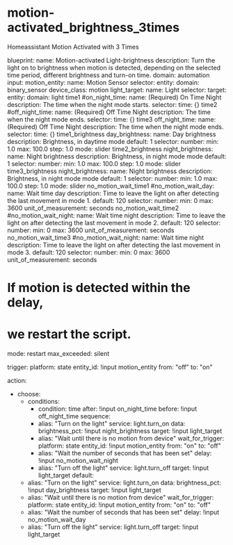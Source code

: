 # motion-activated_brightness_3times
Homeassistant Motion Activated with 3 Times 
 
 blueprint:
  name: Motion-activated Light-brightness
  description: Turn the light on to brightness when motion is detected, depending on the selected time period, different brightness and turn-on time.
  domain: automation
  input:
    motion_entity:
      name: Motion Sensor
      selector:
        entity:
          domain: binary_sensor
          device_class: motion
    light_target:
      name: Light
      selector:
        target:
          entity:
            domain: light
    time1 #on_night_time:
      name: (Required) On Time Night
      description: The time when the night mode starts.
      selector:
        time: {}
    time2 #off_night_time:
      name: (Required) Off Time Night
      description: The time when the night mode ends.
      selector:
        time: {}
    time3 off_night_time:
      name: (Required) Off Time Night
      description: The time when the night mode ends.
      selector:
        time: {}
    time1_brightness day_brightness:
      name: Day brightness
      description: Brightness, in daytime mode
      default: 1
      selector:
        number:
          min: 1.0
          max: 100.0
          step: 1.0
          mode: slider
    time2_brightness night_brightness:
      name: Night brightness
      description: Brightness, in night mode mode
      default: 1
      selector:
        number:
          min: 1.0
          max: 100.0
          step: 1.0
          mode: slider
    time3_brightness night_brightness:
      name: Night brightness
      description: Brightness, in night mode mode
      default: 1
      selector:
        number:
          min: 1.0
          max: 100.0
          step: 1.0
          mode: slider
    no_motion_wait_time1 #no_motion_wait_day:
      name: Wait time day
      description: Time to leave the light on after detecting the last movement in mode 1.
      default: 120
      selector:
        number:
          min: 0
          max: 3600
          unit_of_measurement: seconds
    no_motion_wait_time2 #no_motion_wait_night:
      name: Wait time night
      description: Time to leave the light on after detecting the last movement in mode 2.
      default: 120
      selector:
        number:
          min: 0
          max: 3600
          unit_of_measurement: seconds
    no_motion_wait_time3 #no_motion_wait_night:
      name: Wait time night
      description: Time to leave the light on after detecting the last movement in mode 3.
      default: 120
      selector:
        number:
          min: 0
          max: 3600
          unit_of_measurement: seconds

# If motion is detected within the delay,
# we restart the script.
mode: restart
max_exceeded: silent

trigger:
  platform: state
  entity_id: !input motion_entity
  from: "off"
  to: "on"

action:
  - choose:
      - conditions:
          - condition: time
            after: !input on_night_time
            before: !input off_night_time
        sequence:
          - alias: "Turn on the light"
            service: light.turn_on
            data:
              brightness_pct: !input night_brightness
            target: !input light_target
          - alias: "Wait until there is no motion from device"
            wait_for_trigger:
              platform: state
              entity_id: !input motion_entity
              from: "on"
              to: "off"
          - alias: "Wait the number of seconds that has been set"
            delay: !input no_motion_wait_night
          - alias: "Turn off the light"
            service: light.turn_off
            target: !input light_target
    default:
      - alias: "Turn on the light"
        service: light.turn_on
        data:
          brightness_pct: !input day_brightness
        target: !input light_target
      - alias: "Wait until there is no motion from device"
        wait_for_trigger:
          platform: state
          entity_id: !input motion_entity
          from: "on"
          to: "off"
      - alias: "Wait the number of seconds that has been set"
        delay: !input no_motion_wait_day
      - alias: "Turn off the light"
        service: light.turn_off
        target: !input light_target

